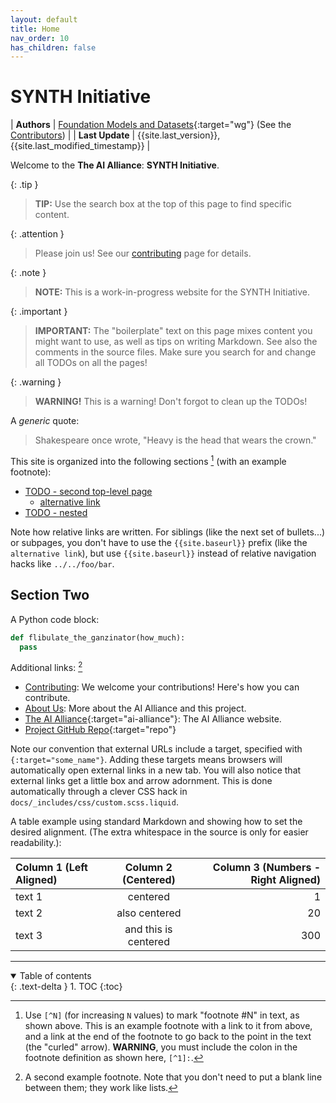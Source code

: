 ```yaml
---
layout: default
title: Home
nav_order: 10
has_children: false
---
```


# SYNTH Initiative

| **Authors**     | [Foundation Models and Datasets](https://thealliance.ai/focus-areas/foundation-models){:target="wg"} (See the [Contributors]({{site.baseurl}}/contributing/#contributors)) |
| **Last Update** | {{site.last_version}}, {{site.last_modified_timestamp}} |

Welcome to the **The AI Alliance**: **SYNTH Initiative**. 

{: .tip }
> **TIP:** Use the search box at the top of this page to find specific content.

{: .attention }
> Please join us! See our [contributing]({{site.baseurl}}/contributing) page for details.

{: .note }
> **NOTE:** This is a work-in-progress website for the SYNTH Initiative.

{: .important }
> **IMPORTANT:** The "boilerplate" text on this page mixes content you might want to use, as well as tips on writing Markdown. See also the comments in the source files. Make sure you search for and change all TODOs on all the pages!

{: .warning }
> **WARNING!** This is a warning! Don't forgot to clean up the TODOs!

A _generic_ quote:

> Shakespeare once wrote, "Heavy is the head that wears the crown."

This site is organized into the following sections [^1] (with an example footnote):

* [TODO - second top-level page]({{site.baseurl}}/second_page)
    * [alternative link](second_page)
* [TODO - nested]({{site.baseurl}}/nested/)

Note how relative links are written. For siblings (like the next set of bullets...) or subpages, you don't have to use the `{{site.baseurl}}` prefix (like the `alternative link`), but use `{{site.baseurl}}` instead of relative navigation hacks like `../../foo/bar`.

## Section Two

A Python code block:

```python
def flibulate_the_ganzinator(how_much):
  pass
```

Additional links: [^2]

* [Contributing]({{site.baseurl}}/contributing): We welcome your contributions! Here's how you can contribute.
* [About Us]({{site.baseurl}}/about): More about the AI Alliance and this project.
* [The AI Alliance](https://thealliance.ai){:target="ai-alliance"}: The AI Alliance website.
* [Project GitHub Repo](https://github.com/The-AI-Alliance/SYNTH-initiative){:target="repo"}

Note our convention that external URLs include a target, specified with `{:target="some_name"}`. Adding these targets means browsers will automatically open external links in a new tab. You will also notice that external links get a little box and arrow adornment. This is done automatically through a clever CSS hack in `docs/_includes/css/custom.scss.liquid`.

A table example using standard Markdown and showing how to set the desired alignment. (The extra whitespace in the source is only for easier readability.):

| Column 1 (Left Aligned) | Column 2 (Centered) | Column 3 (Numbers - Right Aligned) |
| :------- | :------------------: | -----: |
| text 1   | centered             | 1      |
| text 2   | also centered        | 20     |
| text 3   | and this is centered | 300    |

[^1]: Use `[^N]` (for increasing `N` values) to mark "footnote #N" in text, as shown above. This is an example footnote with a link to it from above, and a link at the end of the footnote to go back to the point in the text (the "curled" arrow). **WARNING**, you must include the colon in the footnote definition as shown here, `[^1]:`.
[^2]: A second example footnote. Note that you don't need to put a blank line between them; they work like lists.

<!-- 
Use the following construct anywhere in the page to automatically
show a table of contents for the sections on the page. This is 
_different_ than a list of child pages (i.e., separate markdown files).
That list is always shown at the bottom automatically, as defined in
the default.html template file.
-->

---

<details open markdown="block">
  <summary>
    Table of contents
  </summary>
  {: .text-delta }
1. TOC
{:toc}
</details>
